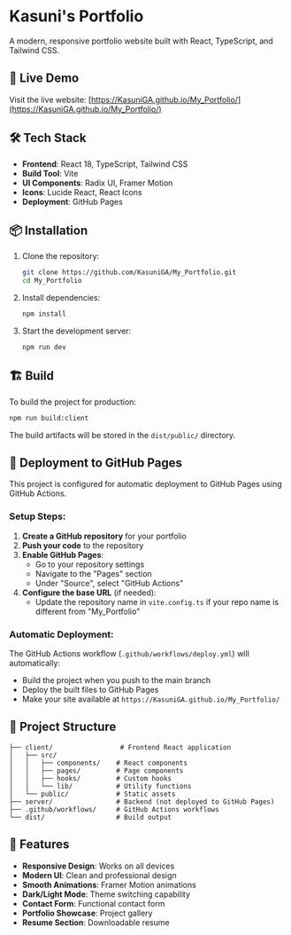 # Kasuni's Portfolio

A modern, responsive portfolio website built with React, TypeScript, and Tailwind CSS.

## 🚀 Live Demo

Visit the live website: [https://KasuniGA.github.io/My_Portfolio/](https://KasuniGA.github.io/My_Portfolio/)

## 🛠️ Tech Stack

- **Frontend**: React 18, TypeScript, Tailwind CSS
- **Build Tool**: Vite
- **UI Components**: Radix UI, Framer Motion
- **Icons**: Lucide React, React Icons
- **Deployment**: GitHub Pages

## 📦 Installation

1. Clone the repository:

   ```bash
   git clone https://github.com/KasuniGA/My_Portfolio.git
   cd My_Portfolio
   ```

2. Install dependencies:

   ```bash
   npm install
   ```

3. Start the development server:
   ```bash
   npm run dev
   ```

## 🏗️ Build

To build the project for production:

```bash
npm run build:client
```

The build artifacts will be stored in the `dist/public/` directory.

## 🚀 Deployment to GitHub Pages

This project is configured for automatic deployment to GitHub Pages using GitHub Actions.

### Setup Steps:

1. **Create a GitHub repository** for your portfolio
2. **Push your code** to the repository
3. **Enable GitHub Pages**:
   - Go to your repository settings
   - Navigate to the "Pages" section
   - Under "Source", select "GitHub Actions"
4. **Configure the base URL** (if needed):
   - Update the repository name in `vite.config.ts` if your repo name is different from "My_Portfolio"

### Automatic Deployment:

The GitHub Actions workflow (`.github/workflows/deploy.yml`) will automatically:

- Build the project when you push to the main branch
- Deploy the built files to GitHub Pages
- Make your site available at `https://KasuniGA.github.io/My_Portfolio/`

## 📝 Project Structure

```
├── client/                 # Frontend React application
│   ├── src/
│   │   ├── components/    # React components
│   │   ├── pages/         # Page components
│   │   ├── hooks/         # Custom hooks
│   │   └── lib/           # Utility functions
│   └── public/            # Static assets
├── server/                # Backend (not deployed to GitHub Pages)
├── .github/workflows/     # GitHub Actions workflows
└── dist/                  # Build output
```

## 🎨 Features

- **Responsive Design**: Works on all devices
- **Modern UI**: Clean and professional design
- **Smooth Animations**: Framer Motion animations
- **Dark/Light Mode**: Theme switching capability
- **Contact Form**: Functional contact form
- **Portfolio Showcase**: Project gallery
- **Resume Section**: Downloadable resume
